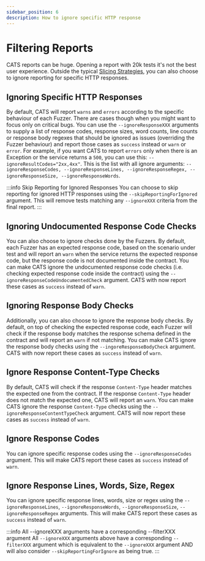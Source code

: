 ```yaml
---
sidebar_position: 6
description: How to ignore specific HTTP response
---
```


# Filtering Reports
CATS reports can be huge. Opening a report with 20k tests it's not the best user experience. 
Outside the typical [Slicing Strategies](slicing-strategies), you can also choose to ignore reporting for specific HTTP responses.


## Ignoring Specific HTTP Responses
By default, CATS will report `warns` and `errors` according to the specific behaviour of each Fuzzer. There are cases though when you might want to focus only on critical bugs.
You can use the `--ignoreResponseXXX` arguments to supply a list of response codes, response sizes, word counts, 
line counts or response body regexes that should be ignored as issues (overriding the Fuzzer behaviour) and report those cases as `success` instead or `warn` or `error`.
For example, if you want CATS to report `errors` only when there is an Exception or the service returns a `500`, you can use this: `--ignoreResultCodes="2xx,4xx"`.
This is the list with all ignore arguments: `--ignoreResponseCodes, --ignoreResponseLines, --ignoreResponseRegex, --ignoreResponseSize, --ignoreResponseWords`.

:::info Skip Reporting for Ignored Responses
You can choose to skip reporting for ignored HTTP responses using the `--skipReportingForIgnored` argument. This will remove tests matching any `--ignoreXXX` criteria from the final report.
:::

## Ignoring Undocumented Response Code Checks
You can also choose to ignore checks done by the Fuzzers. By default, each Fuzzer has an expected response code, based on the scenario under test and will report an `warn` when the service returns the expected response code,
but the response code is not documented inside the contract.
You can make CATS ignore the undocumented response code checks (i.e. checking expected response code inside the contract) using the `--ignoreResponseCodeUndocumentedCheck` argument. CATS with now report these cases as `success` instead of `warn`.

## Ignoring Response Body Checks
Additionally, you can also choose to ignore the response body checks. By default, on top of checking the expected response code, each Fuzzer will check if the response body matches the response schema defined in the contract and will report an `warn` if not matching.
You can make CATS ignore the response body checks using the `--ingoreResponseBodyCheck` argument. CATS with now report these cases as `success` instead of `warn`.

## Ignore Response Content-Type Checks
By default, CATS will check if the response `Content-Type` header matches the expected one from the contract. If the response `Content-Type` header does not match the expected one, CATS will report an `warn`.
You can make CATS ignore the response `Content-Type` checks using the `--ignoreResponseContentTypeCheck` argument. CATS will now report these cases as `success` instead of `warn`.

## Ignore Response Codes
You can ignore specific response codes using the `--ignoreResponseCodes` argument. This will make CATS report these cases as `success` instead of `warn`.

## Ignore Response Lines, Words, Size, Regex
You can ignore specific response lines, words, size or regex using the `--ignoreResponseLines`, `--ignoreResponseWords`, `--ignoreResponseSize`, `--ignoreResponseRegex` arguments. This will make CATS report these cases as `success` instead of `warn`.

:::info All --ignoreXXX arguments have a corresponding --filterXXX argument
All `--ignoreXXX` arguments above have a corresponding `--filterXXX` argument which is equivalent to the `--ignoreXXX` argument AND will also consider `--skipReportingForIgnore` as being true.
:::

